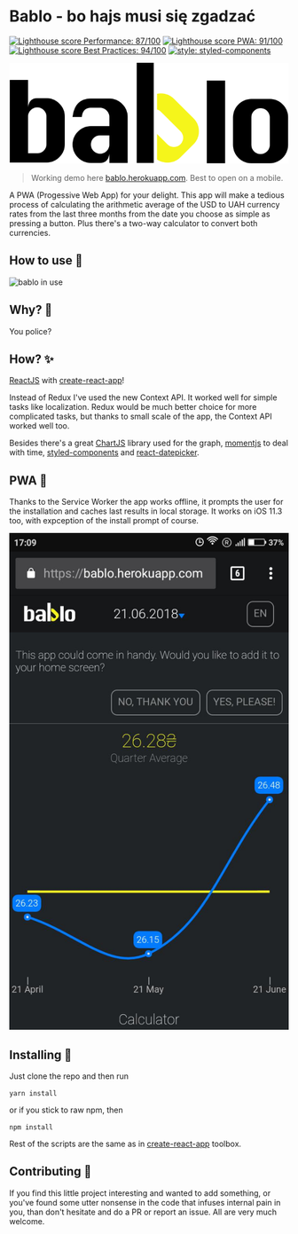 # Bablo - bo hajs musi się zgadzać

[![Lighthouse score Performance: 87/100](https://lighthouse-badge.appspot.com/?score=87&compact&category=Perf)](https://github.com/ebidel/lighthouse-badge)
[![Lighthouse score PWA: 91/100](https://lighthouse-badge.appspot.com/?score=91&compact&category=PWA)](https://github.com/ebidel/lighthouse-badge)
[![Lighthouse score Best Practices: 94/100](https://lighthouse-badge.appspot.com/?score=94&compact&category=Practices)](https://github.com/ebidel/lighthouse-badge)
[![style: styled-components](https://img.shields.io/badge/style-%F0%9F%92%85%20styled--components-orange.svg?colorB=daa357&colorA=db748e)](https://github.com/styled-components/styled-components)

![Bablo - bo hajs musi się zgadzać](/assets/bablo_wide.svg)

> Working demo here [bablo.herokuapp.com](https://bablo.herokuapp.com). Best to open on a mobile.

A PWA (Progessive Web App) for your delight. This app will make a tedious process of calculating the arithmetic average of the USD to UAH currency rates from the last three months from the date you choose as simple as pressing a button. Plus there's a two-way calculator to convert both currencies.

## How to use 🔨

![bablo in use](https://thumbs.gfycat.com/RashCarefulInvisiblerail-size_restricted.gif)

## Why? 🧐

You police?

## How? ✨

[ReactJS](https://reactjs.org) with [create-react-app](https://github.com/facebook/create-react-app)!

Instead of Redux I've used the new Context API. It worked well for simple tasks like localization. Redux would be much better choice for more complicated tasks, but thanks to small scale of the app, the Context API worked well too.

Besides there's a great [ChartJS](https://chartjs.org) library used for the graph, [momentjs](http://momentjs.com/) to deal with time, [styled-components](https://www.styled-components.com/) and [react-datepicker](https://reactdatepicker.com/).

## PWA 🚀

Thanks to the Service Worker the app works offline, it prompts the user for the installation and caches last results in local storage. It works on iOS 11.3 too, with expception of the install prompt of course.

![installation banner](/assets/bablo_pwa.jpg) <!-- .element width="200px" -->

## Installing 🔩

Just clone the repo and then run

```
yarn install
```

or if you stick to raw npm, then

```
npm install
```

Rest of the scripts are the same as in [create-react-app](https://github.com/facebook/create-react-app/blob/master/packages/react-scripts/template/README.md#available-scripts) toolbox.

## Contributing 🤝

If you find this little project interesting and wanted to add something, or you've found some utter nonsense in the code that infuses internal pain in you, than don't hesitate and do a PR or report an issue. All are very much welcome.
